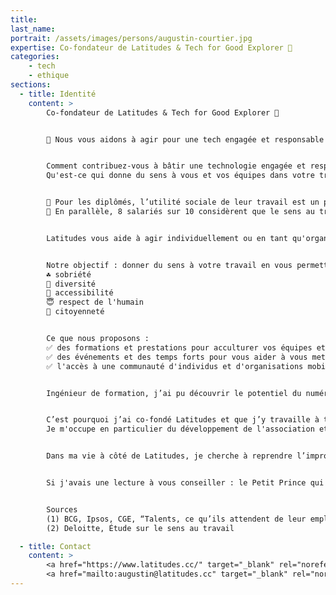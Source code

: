```yaml
---
title:
last_name:
portrait: /assets/images/persons/augustin-courtier.jpg
expertise: Co-fondateur de Latitudes & Tech for Good Explorer 🚀
categories:
    - tech
    - ethique
sections:
  - title: Identité
    content: >
        Co-fondateur de Latitudes & Tech for Good Explorer 🚀


        🌟 Nous vous aidons à agir pour une tech engagée et responsable #Communauté #Formation #Conseil #TechForGood


        Comment contribuez-vous à bâtir une technologie engagée et responsable ?
        Qu'est-ce qui donne du sens à vous et vos équipes dans votre travail ?


        🌟 Pour les diplômés, l’utilité sociale de leur travail est un prérequis absolu pour 50% d’entre eux. (1)
        💪 En parallèle, 8 salariés sur 10 considèrent que le sens au travail impacte la performance. (2)


        Latitudes vous aide à agir individuellement ou en tant qu'organisation pour une tech engagée et responsable. #TechForGood


        Notre objectif : donner du sens à votre travail en vous permettant de créer des technologies utiles à la réponse aux défis sociaux et environnementaux de notre temps tout en étant conscient de leurs propres enjeux :
        ☘️ sobriété
        🌻 diversité
        🎈 accessibilité
        😇 respect de l'humain
        📣 citoyenneté


        Ce que nous proposons :
        ✅ des formations et prestations pour acculturer vos équipes et étudiant·es aux enjeux sociaux et environnementaux des technologies numériques
        ✅ des événements et des temps forts pour vous aider à vous mettre en mouvement et à accélérer vos dynamiques internes
        ✅ l'accès à une communauté d'individus et d'organisations mobilisés pour construire des technologies engagées – réalisation de projets pour des associations, opportunités de bénévolat – et responsables – liste d'actions à mener au sein de votre organisation, rendez-vous réguliers pour recevoir des ressources et conseils.


        Ingénieur de formation, j’ai pu découvrir le potentiel du numérique pendant mes études. J’ai aussi pris conscience que l’on faisait face à des enjeux sociaux et environnementaux qui nécessitent une action rapide et coordonnée, et que l'on avait toutes et tous notre part à jouer à notre échelle.


        C’est pourquoi j’ai co-fondé Latitudes et que j’y travaille à temps plein depuis 2017.
        Je m'occupe en particulier du développement de l'association et de son financement.


        Dans ma vie à côté de Latitudes, je cherche à reprendre l’improvisation théâtrale qui m’a tant permis de m'épanouir et je commence à m'intéresser à l'avenir des fermes familiales.


        Si j'avais une lecture à vous conseiller : le Petit Prince qui ne prend pas une ride et qui illustre la philosophie de vie qui m'inspire !


        Sources
        (1) BCG, Ipsos, CGE, “Talents, ce qu’ils attendent de leur emploi”
        (2) Deloitte, Étude sur le sens au travail

  - title: Contact
    content: >
        <a href="https://www.latitudes.cc/" target="_blank" rel="noreferrer">Site</a> –
        <a href="mailto:augustin@latitudes.cc" target="_blank" rel="noreferrer">Mail</a>
---
```

